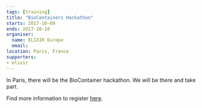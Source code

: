 ```yaml
---
tags: [training]
title: "BioContainers Hackathon"
starts: 2017-10-09
ends: 2017-10-10
organiser:
  name: ELIXIR Europe
  email:
location: Paris, France
supporters:
- elixir
---
```


In Paris, there will be the BioContainer hackathon. We will be there and take part.

Find more information to register [here](https://www.hackathon.com/event/biocontainers-hackathon--reproducible-bioinformatics-35601135956).